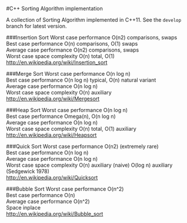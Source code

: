 #C++ Sorting Algorithm implementation

A collection of Sorting Algorithm implemented in C++11. See the `develop` branch for latest version.

###Insertion Sort
Worst case performance              O(n2) comparisons, swaps<br/>
Best case performance               O(n) comparisons, O(1) swaps<br/>
Average case performance            O(n2) comparisons, swaps<br/>
Worst case space complexity         O(n) total, O(1)<br/>
http://en.wikipedia.org/wiki/Insertion_sort

###Merge Sort
Worst case performance              O(n log n)<br/>
Best case performance               O(n log n) typical, O(n) natural variant<br/>
Average case performance            O(n log n)<br/>
Worst case space complexity         O(n) auxiliary<br/>
http://en.wikipedia.org/wiki/Mergesort


###Heap Sort
Worst case performance              O(n log n)<br/>
Best case performance               Omega(n), O(n log n)<br/>
Average case performance            O(n log n)<br/>
Worst case space complexity         O(n) total, O(1) auxiliary<br/>
http://en.wikipedia.org/wiki/Heapsort

###Quick Sort
Worst case performance              O(n2) (extremely rare)<br/>
Best case performance               O(n log n)<br/>
Average case performance            O(n log n)<br/>
Worst case space complexity         O(n) auxiliary (naive) O(log n) auxiliary (Sedgewick 1978)<br/>
http://en.wikipedia.org/wiki/Quicksort

###Bubble Sort
Worst case performance              O(n^2)<br/>
Best case performance               O(n)<br/>
Average case performance            O(n^2)<br/>
Space                               inplace<br/>
http://en.wikipedia.org/wiki/Bubble_sort
